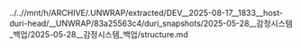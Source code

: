 ../..//mnt/h/ARCHIVE/.UNWRAP/extracted/DEV__2025-08-17__1833__host-duri-head/__UNWRAP/83a25563c4/duri_snapshots/2025-05-28__감정시스템_백업/2025-05-28__감정시스템_백업/structure.md